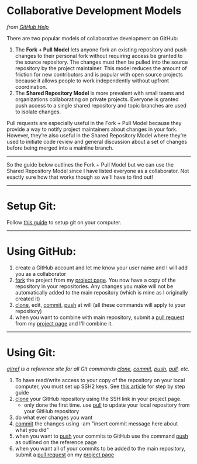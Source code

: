 Collaborative Development Models
================================
*from [GitHub Help](http://help.github.com/pull-requests/)*

There are two popular models of collaborative development on GitHub:

  1. The **Fork + Pull Model** lets anyone fork an existing repository and push changes to their personal fork without requiring access be granted to the source repository. The changes must then be pulled into the source repository by the project maintainer. This model reduces the amount of friction for new contributors and is popular with open source projects because it allows people to work independently without upfront coordination.
  2. The **Shared Repository Model** is more prevalent with small teams and organizations collaborating on private projects. Everyone is granted push access to a single shared repository and topic branches are used to isolate changes.

Pull requests are especially useful in the Fork + Pull Model because they provide a way to notify project maintainers about changes in your fork. However, they’re also useful in the Shared Repository Model where they’re used to initiate code review and general discussion about a set of changes before being merged into a mainline branch.

---

So the guide below outlines the Fork + Pull Model but we can use the Shared Repository Model since I have listed everyone as a collaborator. Not exactly sure how that works though so we'll have to find out!

---

Setup Git:
========

Follow [this guide](http://help.github.com/set-up-git-redirect) to setup git on your computer.

---

Using GitHub:
=============
  1. create a GitHub account and let me know your user name and I will add you as a collaborator
  2. [fork] the project from my [project page]. You now have a copy of the repository in your repositories. Any changes you make will not be automatically added to the main repository (which is mine as I originally created it)
  3. [clone], edit, [commit], [push] at will (all these commands will apply to your repository)
  4. when you want to combine with main repository, submit a [pull request] from my [project page] and I'll combine it.

---

Using Git:
==========
*[gitref] is a reference site for all Git commands [clone], [commit], [push], [pull], etc.*

  1. To have read/write access to your copy of the repository on your local computer, you must set up SSH2 keys. See [this article](http://github.com/guides/providing-your-ssh-key) for step by step guide
  2. [clone] your GitHub repository using the SSH link in your project page.
     - only done the first time. use [pull] to update your local repository from your GitHub repository
  3. do what ever changes you want
  4. [commit] the changes using -am "insert commit message here about what you did"
  5. when you want to [push] your commits to GitHub use the command [push] as outlined on the reference page
  6. when you want all of your commits to be added to the main repository, submit a [pull request] on my [project page]

[pull request]: http://help.github.com/pull-requests/ "Pull Request Guide"
[project page]: https://github.com/andrewiggins/Textbook-Price-Aggregator "Project Page"
[pull]: http://gitref.org/remotes/#pull "Pull Reference"
[push]: http://gitref.org/remotes/#push "Push Reference"
[commit]: http://gitref.org/basic/#commit "Commit Reference"
[clone]: http://gitref.org/creating/#clone "Clone Reference"
[fork]: http://help.github.com/fork-a-repo/ "Forking a Repository Guide"
[gitref]: http://gitref.org "Git Reference"